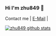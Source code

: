 ### Hi I'm zhu849 👋
Contact me | [E-Mail](mailto:st81801@gmail.com) |


<!--
**zhu849/zhu849** is a ✨ _special_ ✨ repository because its `README.md` (this file) appears on your GitHub profile.

Here are some ideas to get you started:

- 🔭 I’m currently working on ...
- 🌱 I’m currently learning ...
- 👯 I’m looking to collaborate on ...
- 🤔 I’m looking for help with ...
- 💬 Ask me about ...
- 📫 How to reach me: ...
- 😄 Pronouns: ...
- ⚡ Fun fact: ...
-->

[![zhu849 github stats](https://github-readme-stats.vercel.app/api?username=zhu849?theme=merko&show_icons=true)](https://github.com/anuraghazra/github-readme-stats)
